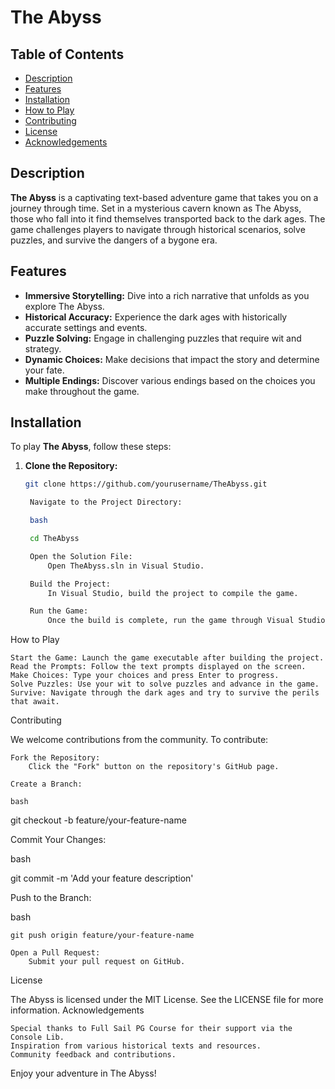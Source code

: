 # The Abyss

## Table of Contents
- [Description](#description)
- [Features](#features)
- [Installation](#installation)
- [How to Play](#how-to-play)
- [Contributing](#contributing)
- [License](#license)
- [Acknowledgements](#acknowledgements)

## Description

**The Abyss** is a captivating text-based adventure game that takes you on a journey through time. Set in a mysterious cavern known as The Abyss, those who fall into it find themselves transported back to the dark ages. The game challenges players to navigate through historical scenarios, solve puzzles, and survive the dangers of a bygone era.

## Features

- **Immersive Storytelling:** Dive into a rich narrative that unfolds as you explore The Abyss.
- **Historical Accuracy:** Experience the dark ages with historically accurate settings and events.
- **Puzzle Solving:** Engage in challenging puzzles that require wit and strategy.
- **Dynamic Choices:** Make decisions that impact the story and determine your fate.
- **Multiple Endings:** Discover various endings based on the choices you make throughout the game.

## Installation

To play **The Abyss**, follow these steps:

1. **Clone the Repository:**
   ```bash
   git clone https://github.com/yourusername/TheAbyss.git

    Navigate to the Project Directory:

    bash

    cd TheAbyss

    Open the Solution File:
        Open TheAbyss.sln in Visual Studio.

    Build the Project:
        In Visual Studio, build the project to compile the game.

    Run the Game:
        Once the build is complete, run the game through Visual Studio.

How to Play

    Start the Game: Launch the game executable after building the project.
    Read the Prompts: Follow the text prompts displayed on the screen.
    Make Choices: Type your choices and press Enter to progress.
    Solve Puzzles: Use your wit to solve puzzles and advance in the game.
    Survive: Navigate through the dark ages and try to survive the perils that await.

Contributing

We welcome contributions from the community. To contribute:

    Fork the Repository:
        Click the "Fork" button on the repository's GitHub page.

    Create a Branch:

    bash

git checkout -b feature/your-feature-name

Commit Your Changes:

bash

git commit -m 'Add your feature description'

Push to the Branch:

bash

    git push origin feature/your-feature-name

    Open a Pull Request:
        Submit your pull request on GitHub.

License

The Abyss is licensed under the MIT License. See the LICENSE file for more information.
Acknowledgements

    Special thanks to Full Sail PG Course for their support via the Console Lib.
    Inspiration from various historical texts and resources.
    Community feedback and contributions.

Enjoy your adventure in The Abyss!

